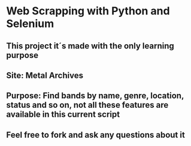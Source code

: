# Web Scrapping with Python and Selenium

## This project it´s made with the only learning purpose

## Site: Metal Archives

## Purpose: Find bands by name, genre, location, status and so on, not all these features are available in this current script

## Feel free to fork and ask any questions about it
